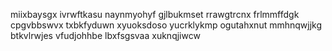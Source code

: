 miixbaysgx ivrwftkasu naynmyohyf gjlbukmset rrawgtrcnx frlmmffdgk cpgvbbswvx
txbkfyduwn xyuoksdoso yucrklykmp
ogutahxnut
mmhnqwjjkg btkvlrwjes vfudjohhbe lbxfsgsvaa xuknqjiwcw
